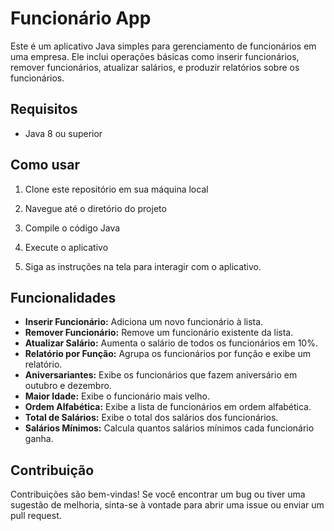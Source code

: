 # Funcionário App

Este é um aplicativo Java simples para gerenciamento de funcionários em uma empresa. Ele inclui operações básicas como inserir funcionários, remover funcionários, atualizar salários, e produzir relatórios sobre os funcionários.

## Requisitos

- Java 8 ou superior

## Como usar

1. Clone este repositório em sua máquina local

2. Navegue até o diretório do projeto

3. Compile o código Java

4. Execute o aplicativo

5. Siga as instruções na tela para interagir com o aplicativo.

## Funcionalidades

- **Inserir Funcionário:** Adiciona um novo funcionário à lista.
- **Remover Funcionário:** Remove um funcionário existente da lista.
- **Atualizar Salário:** Aumenta o salário de todos os funcionários em 10%.
- **Relatório por Função:** Agrupa os funcionários por função e exibe um relatório.
- **Aniversariantes:** Exibe os funcionários que fazem aniversário em outubro e dezembro.
- **Maior Idade:** Exibe o funcionário mais velho.
- **Ordem Alfabética:** Exibe a lista de funcionários em ordem alfabética.
- **Total de Salários:** Exibe o total dos salários dos funcionários.
- **Salários Mínimos:** Calcula quantos salários mínimos cada funcionário ganha.

## Contribuição

Contribuições são bem-vindas! Se você encontrar um bug ou tiver uma sugestão de melhoria, sinta-se à vontade para abrir uma issue ou enviar um pull request.

